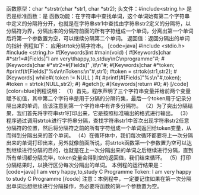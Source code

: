 函数原型：char *strstr(char *str1, char *str2); 
头文件：#include<string.h>
是否是标准函数：是
函数功能：在字符串中查找单词，这个单词始有第二个字符串中定义的分隔符分开，也就是在字符串str1中查找由字符串str2定义的分隔符，以分隔符为界，分隔出来的分隔符前面的所有字符组成一个单词，分离出第一个单词后将第一个参数置为空，可以继续分隔第二个单词。
返回值：返回分隔出的单词的指针
例程如下： 应用strtok分隔字符串。
[code=java]
#include <stdio.h> 
#include <string.h>
#[Keywords]int #main(void) 
{ 
    #[Keywords]char #*str1=#[Fields]"I am very\thappy,to,stduy\nC\nprogramme"#;
    #[Keywords]char #*str2=#[Fields]" ,\t\n"#;
    #[Keywords]char #*token;
    #printf(#[Fields]"%s\n\nTokens:\n"#,str1);
    #token = strtok(str1,str2);
   #[Keywords] while#( token != NULL )
    #{
        #printf(#[Fields]"%s\n"#,token);
        #token = strtok(NULL,str2);
    #}
    #getch();
    #[Keywords]return #0;
#}
[/code]
[color=blue]例程说明：
（1）首先，程序声明了三个字符串变量并给前两个变量赋予初值，其中第二个字符串是用于分隔的分隔符集，最后一个token用于记录分隔出来的单词，应该注意到第一个字符串中有许多分隔符。
（2）为了突出分隔结果，我们首先将字符串str1打印出来，它是按照标准输出的格式进行输出。
（3）程序通过调用strtok进行字符串分隔，查找字符串str1中首次出现字符串str2任意分隔符的位置，然后将分隔符之前的所有字符组成一个单词返回给token变量，从而得到分隔出来的首个单词。
（4）在循环体中，我们每次循环都要将上一次分隔出来的单词打印出来，另外就像前面所说，将strtok函数第一个参数置为空可以达到继续进行分隔的目的，也就是在上一次分隔出来的单词之后继续进行分隔，直到所有单词都分隔完毕，token变量会得到空的返回值，我们结束循环。
（5）打印分隔结果时，以换行区分每次分隔出的单词。
本例程的运行结果是：
[code=java]
I am very		happy,to,study
C
Programme
Token:
I
am
very
happy
to
study
C
Programme
[/code]
注意：本例程中，一定要记住如果在第一次分隔出单词后想继续进行分隔操作，务必要将函数的第一个参数置为空。